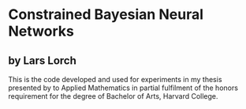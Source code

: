 # Constrained Bayesian Neural Networks
## by Lars Lorch

This is the code developed and used for experiments in my thesis presented by to
Applied Mathematics in partial fulfilment of the honors requirement for the degree of
Bachelor of Arts, Harvard College.


